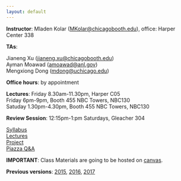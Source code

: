 ```yaml
---
layout: default
---
```


**Instructor**: Mladen Kolar ([MKolar@chicagobooth.edu](mailto:MKolar@chicagobooth.edu)), office: Harper Center 338   

**TAs**:

  
  Jianeng Xu ([jianeng.xu@chicagobooth.edu](mailto:jianeng.xu@chicagobooth.edu))    
  Ayman Moawad ([amoawad@anl.gov](mailto:amoawad@anl.gov))     
  Mengxiong Dong ([mdong@uchicago.edu](mailto:mdong@uchicago.edu))   


**Office hours**: by appointment  

**Lectures**:
Friday 8.30am-11.30pm, Harper C05    
Friday 6pm-9pm, Booth 455 NBC Towers, NBC130     
Satuday 1.30pm-4.30pm, Booth 455 NBC Towers, NBC130

**Review Session**: 12:15pm-1:pm Saturdays, Gleacher 304

[Syllabus](https://canvas.uchicago.edu/courses/25157/assignments/syllabus)  
[Lectures](https://canvas.uchicago.edu/courses/25157/modules)  
[Project](https://canvas.uchicago.edu/courses/25157/modules)  
[Piazza Q&A](https://piazza.com/chicagobooth/winter2020/bus41204/home)

**IMPORTANT**: Class Materials are going to be hosted on [canvas](https://canvas.uchicago.edu/courses/25157). 

**Previous versions**: [2015](https://chicagoboothml.github.io/MachineLearning_Fall2015/),
[2016](https://chicagoboothml.github.io/ML2016/),
[2017](https://chicagoboothml.github.io/ML2017/)
